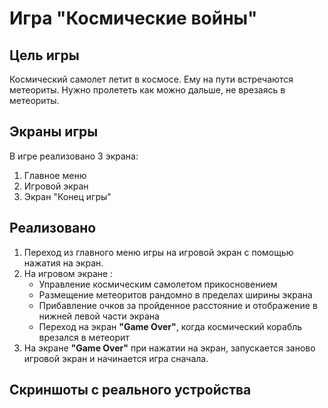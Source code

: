 # Игра "Космические войны"

## Цель игры
Космический самолет летит в космосе. Ему на пути встречаются метеориты. Нужно пролететь как можно дальше, не врезаясь в метеориты.

## Экраны игры
В игре реализовано 3 экрана:
1. Главное меню
2. Игровой экран
3. Экран "Конец игры"

## Реализовано
1. Переход из главного меню игры на игровой экран с помощью нажатия на экран.
2. На игровом экране :
        <ul>
        <li>Управление космическим самолетом прикосновением</li>
        <li>Размещение метеоритов рандомно в пределах ширины экрана</li>
        <li>Прибавление очков за пройденное расстояние и отображение в нижней левой части экрана</li>
        <li>Переход на экран  <strong>"Game Over"</strong>, когда космический корабль врезался в метеорит</li>
        </ul>
3. На экране <strong>"Game Over"</strong> при нажатии на экран, запускается заново игровой экран и начинается игра сначала.

## Скриншоты с реального устройства
